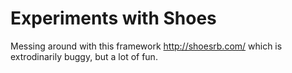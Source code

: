 Experiments with Shoes
======================

Messing around with this framework http://shoesrb.com/ which is extrodinarily buggy, but a lot of fun.
